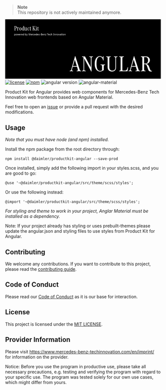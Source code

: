 <!-- © Mercedes-Benz Tech Innovation GmbH --->
<!-- SPDX-License-Identifier: MIT --->

> **Note** <br>
> This repository is not actively maintained anymore.

![Product Kit Angular Logo](docs/images/pk_angular_title_image.png)
[![license](https://img.shields.io/badge/license-MIT-38de03e?style=flat)](LICENSE)
[![npm](https://img.shields.io/npm/v/@daimler/productkit-angular)](https://www.npmjs.com/package/@daimler/productkit-angular)
![angular version](https://img.shields.io/badge/angular-v13.3.11-a6120d?style=flat&logo=angular)
![angular-material](https://img.shields.io/badge/angular--material-v12.1.4-3c4eb5?&style=flat)

Product Kit for Angular provides web components for Mercedes-Benz Tech Innovation web frontends based on Angular Material.

Feel free to open an [issue](https://github.com/mercedes-benz/product-kit_angular/issues) or provide a pull request with the desired modifications.

## Usage
*Note that you must have node (and npm) installed.*

Install the npm package from the root directory through:
```
npm install @daimler/productkit-angular --save-prod
```

Once installed, simply add the following import in your styles.scss, and you are good to go: 

```
@use '~@daimler/productkit-angular/src/theme/scss/styles';
```

Or use the following instead:

```
@import '~@daimler/productkit-angular/src/theme/scss/styles';
```

*For styling and theme to work in your project, Anglar Material must be installed as a dependency.*

Note: If your project already has styling or uses prebuilt-themes please update the angular.json 
and styling files to use styles from Product Kit for Angular.

## Contributing

We welcome any contributions.
If you want to contribute to this project, please read the [contributing guide](CONTRIBUTING.md).

## Code of Conduct

Please read our [Code of Conduct](https://github.com/mercedes-benz/foss/blob/master/CODE_OF_CONDUCT.md) as it is our base for interaction.

## License

This project is licensed under the [MIT LICENSE](LICENSE).

## Provider Information

Please visit <https://www.mercedes-benz-techinnovation.com/en/imprint/> for information on the provider.

Notice: Before you use the program in productive use, please take all necessary precautions,
e.g. testing and verifying the program with regard to your specific use.
The program was tested solely for our own use cases, which might differ from yours.

